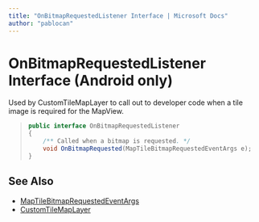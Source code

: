 ```yaml
---
title: "OnBitmapRequestedListener Interface | Microsoft Docs"
author: "pablocan"
---
```


# OnBitmapRequestedListener Interface (Android only)

Used by CustomTileMapLayer to call out to developer code when a tile image is required for the MapView.

>```java
> public interface OnBitmapRequestedListener
> {
>     /** Called when a bitmap is requested. */
>     void OnBitmapRequested(MapTileBitmapRequestedEventArgs e);
> }
>```

## See Also

* [MapTileBitmapRequestedEventArgs](MapTileBitmapRequestedEventArgs-class.md)
* [CustomTileMapLayer](../CustomTileMapLayer-class.md)
